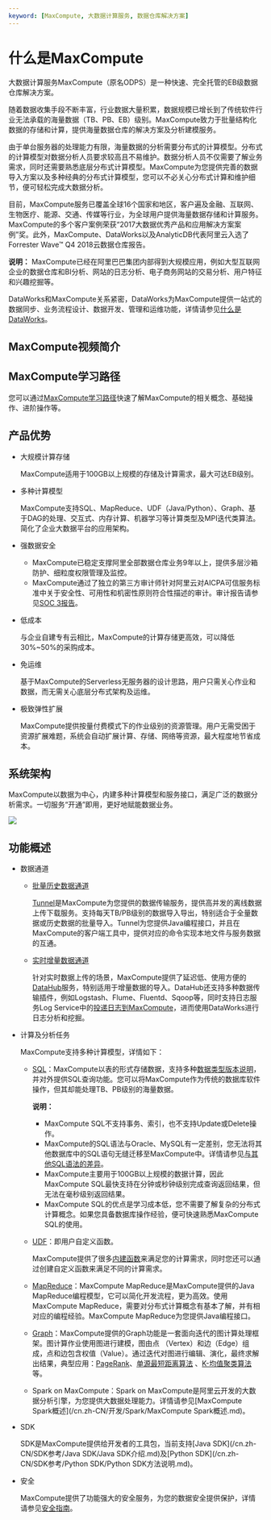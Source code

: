 ```yaml
---
keyword: [MaxCompute, 大数据计算服务, 数据仓库解决方案]
---
```


# 什么是MaxCompute

大数据计算服务MaxCompute（原名ODPS）是一种快速、完全托管的EB级数据仓库解决方案。

随着数据收集手段不断丰富，行业数据大量积累，数据规模已增长到了传统软件行业无法承载的海量数据（TB、PB、EB）级别。MaxCompute致力于批量结构化数据的存储和计算，提供海量数据仓库的解决方案及分析建模服务。

由于单台服务器的处理能力有限，海量数据的分析需要分布式的计算模型。分布式的计算模型对数据分析人员要求较高且不易维护。数据分析人员不仅需要了解业务需求，同时还需要熟悉底层分布式计算模型。MaxCompute为您提供完善的数据导入方案以及多种经典的分布式计算模型，您可以不必关心分布式计算和维护细节，便可轻松完成大数据分析。

目前，MaxCompute服务已覆盖全球16个国家和地区，客户遍及金融、互联网、生物医疗、能源、交通、传媒等行业，为全球用户提供海量数据存储和计算服务。MaxCompute的多个客户案例荣获“2017大数据优秀产品和应用解决方案案例”奖。此外，MaxCompute、DataWorks以及AnalyticDB代表阿里云入选了Forrester Wave™ Q4 2018云数据仓库报告。

**说明：** MaxCompute已经在阿里巴巴集团内部得到大规模应用，例如大型互联网企业的数据仓库和BI分析、网站的日志分析、电子商务网站的交易分析、用户特征和兴趣挖掘等。

DataWorks和MaxCompute关系紧密，DataWorks为MaxCompute提供一站式的数据同步、业务流程设计、数据开发、管理和运维功能，详情请参见[什么是DataWorks]()。

## MaxCompute视频简介



## MaxCompute学习路径

您可以通过[MaxCompute学习路径](https://help.aliyun.com/learn/learningpath/maxcompute.html?spm=5176.7944453.751670.1.277c52dfrBdS6s)快速了解MaxCompute的相关概念、基础操作、进阶操作等。

## 产品优势

-   大规模计算存储

    MaxCompute适用于100GB以上规模的存储及计算需求，最大可达EB级别。

-   多种计算模型

    MaxCompute支持SQL、MapReduce、UDF（Java/Python）、Graph、基于DAG的处理、交互式、内存计算、机器学习等计算类型及MPI迭代类算法。简化了企业大数据平台的应用架构。

-   强数据安全
    -   MaxCompute已稳定支撑阿里全部数据仓库业务9年以上，提供多层沙箱防护、细粒度权限管理及监控。
    -   MaxCompute通过了独立的第三方审计师针对阿里云对AICPA可信服务标准中关于安全性、可用性和机密性原则符合性描述的审计。审计报告请参见[SOC 3报告](https://www.alibabacloud.com/zh/trust-center/soc)。
-   低成本

    与企业自建专有云相比，MaxCompute的计算存储更高效，可以降低30%~50%的采购成本。

-   免运维

    基于MaxCompute的Serverless无服务器的设计思路，用户只需关心作业和数据，而无需关心底层分布式架构及运维。

-   极致弹性扩展

    MaxCompute提供按量付费模式下的作业级别的资源管理。用户无需受困于资源扩展难题，系统会自动扩展计算、存储、网络等资源，最大程度地节省成本。


## 系统架构

MaxCompute以数据为中心，内建多种计算模型和服务接口，满足广泛的数据分析需求。一切服务“开通”即用，更好地赋能数据业务。

![](https://static-aliyun-doc.oss-accelerate.aliyuncs.com/assets/img/zh-CN/9449559951/p45239.jpg)

## 功能概述

-   数据通道
    -   [批量历史数据通道](/cn.zh-CN/开发/数据上传下载/批量数据通道SDK介绍/批量数据通道概要.md#)

        [Tunnel](/cn.zh-CN/开发/数据上传下载/批量数据通道SDK介绍/批量数据通道概要.md)是MaxCompute为您提供的数据传输服务，提供高并发的离线数据上传下载服务。支持每天TB/PB级别的数据导入导出，特别适合于全量数据或历史数据的批量导入。Tunnel为您提供Java编程接口，并且在MaxCompute的客户端工具中，提供对应的命令实现本地文件与服务数据的互通。

    -   [实时增量数据通道](/cn.zh-CN/开发/数据上传下载/DataHub实时数据通道.md)

        针对实时数据上传的场景，MaxCompute提供了延迟低、使用方便的[DataHub](https://help.aliyun.com/document_detail/47439.html)服务，特别适用于增量数据的导入。DataHub还支持多种数据传输插件，例如Logstash、Flume、Fluentd、Sqoop等，同时支持日志服务Log Service中的[投递日志到MaxCompute](https://help.aliyun.com/document_detail/29001.html)，进而使用DataWorks进行日志分析和挖掘。

-   计算及分析任务

    MaxCompute支持多种计算模型，详情如下：

    -   [SQL](/cn.zh-CN/开发/SQL及函数/SQL概述.md)：MaxCompute以表的形式存储数据，支持多种[数据类型版本说明](/cn.zh-CN/开发/数据类型/数据类型版本说明.md)，并对外提供SQL查询功能。您可以将MaxCompute作为传统的数据库软件操作，但其却能处理TB、PB级别的海量数据。

        **说明：**

        -   MaxCompute SQL不支持事务、索引，也不支持Update或Delete操作。
        -   MaxCompute的SQL语法与Oracle、MySQL有一定差别，您无法将其他数据库中的SQL语句无缝迁移至MaxCompute中。详情请参见[与其他SQL语法的差异](https://help.aliyun.com/document_detail/54051.html)。
        -   MaxCompute主要用于100GB以上规模的数据计算，因此MaxCompute SQL最快支持在分钟或秒钟级别完成查询返回结果，但无法在毫秒级别返回结果。
        -   MaxCompute SQL的优点是学习成本低，您不需要了解复杂的分布式计算概念。如果您具备数据库操作经验，便可快速熟悉MaxCompute SQL的使用。
    -   [UDF](/cn.zh-CN/开发/SQL及函数/UDF/概述.md)：即用户自定义函数。

        MaxCompute提供了很多[内建函数](/cn.zh-CN/开发/SQL及函数/内建函数/日期函数.md)来满足您的计算需求，同时您还可以通过创建自定义函数来满足不同的计算需求。

    -   [MapReduce](/cn.zh-CN/开发/MapReduce/概要/MapReduce概述.md)：MaxCompute MapReduce是MaxCompute提供的Java MapReduce编程模型，它可以简化开发流程，更为高效。使用MaxCompute MapReduce，需要对分布式计算概念有基本了解，并有相对应的编程经验。MaxCompute MapReduce为您提供Java编程接口。
    -   [Graph](/cn.zh-CN/开发/图模型/概述.md)：MaxCompute提供的Graph功能是一套面向迭代的图计算处理框架。图计算作业使用图进行建模，图由点 （Vertex）和边（Edge）组成，点和边包含权值（Value）。通过迭代对图进行编辑、演化，最终求解出结果，典型应用：[PageRank](/cn.zh-CN/开发/图模型/示例程序/PageRank.md)、[单源最短距离算法](/cn.zh-CN/开发/图模型/示例程序/单源最短距离.md) 、[K-均值聚类算法](/cn.zh-CN/开发/图模型/示例程序/K-均值聚类.md)等。
    -   Spark on MaxCompute：Spark on MaxCompute是阿里云开发的大数据分析引擎，为您提供大数据处理能力。详情请参见[MaxCompute Spark概述](/cn.zh-CN/开发/Spark/MaxCompute Spark概述.md)。
-   SDK

    SDK是MaxCompute提供给开发者的工具包，当前支持[Java SDK](/cn.zh-CN/SDK参考/Java SDK/Java SDK介绍.md)及[Python SDK](/cn.zh-CN/SDK参考/Python SDK/Python SDK方法说明.md)。

-   安全

    MaxCompute提供了功能强大的安全服务，为您的数据安全提供保护，详情请参见[安全指南](/cn.zh-CN/管理/安全管理详解/目标用户.md)。


